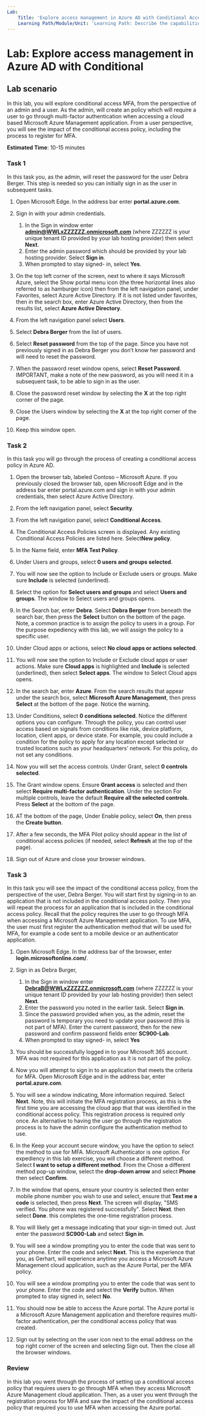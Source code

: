 ```yaml
---
Lab:
    Title: 'Explore access management in Azure AD with Conditional Access'
    Learning Path/Module/Unit: 'Learning Path: Describe the capabilities of Azure Active Directory (Azure AD), part of Microsoft Entra; Module 3: Describe the access management capabilities of Azure AD; Unit 2: Describe Conditional Access in Azure AD'
---
```



# Lab: Explore access management in Azure AD with Conditional

## Lab scenario

In this lab, you will explore conditional access MFA, from the perspective of an admin and a user.  As the admin, will create an policy which will require a user to go through multi-factor authentication when accessing a cloud based Microsoft Azure Management application.  From a user perspective, you will see the impact of the conditional access policy, including the process to register for MFA.

**Estimated Time**: 10-15 minutes

### Task 1

In this task you, as the admin, will reset the password for the user Debra Berger.  This step is needed so you can initially sign in as the user in subsequent tasks.

1. Open Microsoft Edge.  In the address bar enter **portal.azure.com**.

2. Sign in with your admin credentials.
    1. In the Sign in window enter **admin@WWLxZZZZZZ.onmicrosoft.com** (where ZZZZZZ is your unique tenant ID provided by your lab hosting provider) then select **Next**.
    1. Enter the admin password which should be provided by your lab hosting provider. Select **Sign in**.
    1. When prompted to stay signed- in, select **Yes**.

3. On the top left corner of the screen, next to where it says Microsoft Azure, select the Show portal menu icon (the three horizontal lines also referred to as hamburger icon) then from the left navigation panel, under Favorites, select Azure Active Directory. If it is not listed under favorites, then in the search box, enter Azure Active Directory, then from the results list, select **Azure Active Directory**.

4. From the left navigation panel select **Users**.

5. Select **Debra Berger** from the list of users.

6. Select **Reset password** from the top of the page. Since you have not previously signed in as Debra Berger you don’t know her password and will need to reset the password.

7. When the password reset window opens, select **Reset Password**.  IMPORTANT, make a note of the new password, as you will need it in a subsequent task, to be able to sign in as the user.

8. Close the password reset window by selecting the **X** at the top right corner of the page.

9. Close the Users window by selecting the **X** at the top right corner of the page.

10. Keep this window open.

### Task 2

In this task you will go through the process of creating a conditional access policy in Azure AD.

1. Open the browser tab, labeled Contoso – Microsoft Azure.   If you previously closed the browser tab, open Microsoft Edge and in the address bar enter portal.azure.com and sign in with your admin credentials, then select Azure Active Directory.  

2. From the left navigation panel, select **Security**.

3. From the left navigation panel, select **Conditional Access**.

4. The Conditional Access Policies screen is displayed. Any existing Conditional Access Policies are listed here. Select**New policy**.

5. In the Name field, enter **MFA Test Policy**.

6. Under Users and groups, select **0 users and groups selected**.

7. You will now see the option to Include or Exclude users or groups.  Make sure **Include** is selected (underlined).

8. Select the option for **Select users and groups** and select **Users and groups**.  The window to Select users and groups opens.  

9. In the Search bar, enter **Debra**.  Select **Debra Berger** from beneath the search bar, then press the **Select** button on the bottom of the page.  Note, a common practice is to assign the policy to users in a group.  For the purpose expediency with this lab, we will assign the policy to a specific user.

10. Under Cloud apps or actions, select **No cloud apps or actions selected**.

11. You will now see the option to Include or Exclude cloud apps or user actions.  Make sure **Cloud apps** is highlighted and **Include** is selected (underlined), then select **Select apps**.  The window to Select Cloud apps opens.

12. In the search bar, enter **Azure**.  From the search results that appear under the search box, select **Microsoft Azure Management**, then press **Select** at the bottom of the page.  Notice the warning.  

13. Under Conditions, select **0 conditions selected**.  Notice the different options you can configure.  Through the policy, you can control user access based on signals from conditions like risk, device platform, location, client apps, or device state.  For example, you could include a condition for the policy to apply for any location except selected or trusted locations such as your headquarters’ network.  For this policy, do not set any conditions.

14. Now you will set the access controls.  Under Grant, select **0 controls selected**.

15. The Grant window opens.  Ensure **Grant access** is selected and then select **Require multi-factor authentication**.  Under the section For multiple controls, leave the default **Require all the selected controls**.  Press **Select** at the bottom of the page.

16. AT the bottom of the page, Under Enable policy, select **On**, then press the **Create button**.

17. After a few seconds, the MFA Pilot policy should appear in the list of conditional access policies (if needed, select **Refresh** at the top of the page).

18. Sign out of Azure and close your browser windows.

### Task 3

In this task you will see the impact of the conditional access policy, from the perspective of the user, Debra Berger. You will start first by signing-in to an application that is not included in the conditional access policy.  Then you will repeat the process for an application that is included in the conditional access policy.  Recall that the policy requires the user to go through MFA when accessing a Microsoft Azure Management application.  To use MFA, the user must first register the authentication method that will be used for MFA, for example a code sent to a mobile device or an authenticator application.

1. Open Microsoft Edge.  In the address bar of the browser, enter **login.microsoftonline.com/**.

1. Sign in as Debra Burger,
    1. In the Sign in window enter **DebraB@WWLxZZZZZZ.onmicrosoft.com** (where ZZZZZZ is your unique tenant ID provided by your lab hosting provider) then select **Next**.
    1. Enter the password you noted in the earlier task. Select **Sign in**.
    1. Since the password provided when you, as the admin, reset the password is temporary you need to update your password (this is not part of MFA).  Enter the current password, then for the new password and confirm password fields enter **SC900-Lab**.
    1. When prompted to stay signed- in, select **Yes**

1. You should be successfully logged in to your Microsoft 365 account.  MFA was not required for this application as it is not part of the policy.

1. Now you will attempt to sign in to an application that meets the criteria for MFA.  Open Microsoft Edge and in the address bar, enter **portal.azure.com**.

1. You will see a window indicating, More information required.  Select **Next**.  Note, this will initiate the MFA registration process, as this is the first time you are accessing the cloud app that that was identified in the conditional access policy.  This registration process is required only once.   An alternative to having the user go through the registration process is to have the admin configure the authentication method to use.

1. In the Keep your account secure window, you have the option to select the method to use for MFA.  Microsoft Authenticator is one option. For expediency in this lab exercise, you will choose a different method.  Select **I want to setup a different method**.  From the Chose a different method pop-up window, select the **drop-down arrow** and select **Phone** then select **Confirm**.

1. In the window that opens, ensure your country is selected then enter mobile phone number you wish to use and select, ensure that **Text me a code** is selected, then press **Next**.  The screen will display, "SMS verified. You phone was registered successfully".  Select **Next**. then select **Done**.  this completes the one-time registration process.

1. You will likely get a message indicating that your sign-in timed out.  Just enter the password **SC900-Lab** and select **Sign in**.

1. You will see a window prompting you to enter the code that was sent to your phone.  Enter the code and select **Next**.  This is the experience that you, as Gerhart, will experience anytime you access a Microsoft Azure Management cloud application, such as the Azure Portal, per the MFA policy.

1. You will see a window prompting you to enter the code that was sent to your phone.  Enter the code and select the **Verify** button.  When prompted to stay signed in, select **No**.

1. You should now be able to access the Azure portal.  The Azure portal is a Microsoft Azure Management application and therefore requires multi-factor authentication, per the conditional access policy that was created.  

1. Sign out by selecting on the user icon next to the email address on the top right corner of the screen and selecting Sign out. Then the close all the browser windows.

### Review

In this lab you went through the process of setting up a conditional access policy that requires users to go through MFA when they access Microsoft Azure Management cloud application.  Then, as a user you went through the registration process for MFA and saw the impact of the conditional access policy that required you to use MFA when accessing the Azure portal.
